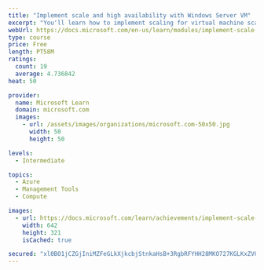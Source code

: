 ```yaml
---
title: "Implement scale and high availability with Windows Server VM"
excerpt: "You'll learn how to implement scaling for virtual machine scale sets and load-balanced VMs. You'll also learn how to implement Azure Site Recovery."
webUrl: https://docs.microsoft.com/en-us/learn/modules/implement-scale-high-availability-windows-server-virtual-machine/
type: course
price: Free
length: PT58M
ratings:
  count: 19
  average: 4.736842
heat: 50

provider:
  name: Microsoft Learn
  domain: microsoft.com
  images:
    - url: /assets/images/organizations/microsoft.com-50x50.jpg
      width: 50
      height: 50

levels:
  - Intermediate

topics:
  - Azure
  - Management Tools
  - Compute

images:
  - url: https://docs.microsoft.com/learn/achievements/implement-scale-and-high-availability-with-windows-server-vm-social.png
    width: 642
    height: 321
    isCached: true

secured: "xl0BO1jCZGjIniMZFeGLkXjkcbjStnkaHsB+3RgbRFYHH28MKO727KGLKxZV0vFPQOxCxTVOCmxEbq5HGC/6QDv80pktYqwB1IAvx+NCUvyuLFWwK33puU2eaZu1j1ctUIsS2atYSuDFgSb5RRa8JLVL7gldxwE3p8MnBlUbMuc+gFQ3jiBpRewz6yPqRH4a/tFLlx5HDha0tv6bIl7LV/VQ0tYmODjExyJ7p8o3jNYFVrpy6JQ7bPWsBMCyG82eV5hpDw/lRcapyKOFWjhfwB+LA9xYIYvJrZgH5U6hqAVtszFotOqV7CLj4rQJD2IBwZkG7TikgbE0dCW2OFSUVpvPM3r1DluFdW7oUhR1it9DCKhsopu1dcljJBbYKDzlXibA4Ew1267aql+O2F6ujUEonmXWFX/ODaj4MC1Sy/E=;e7G54ShtMqTjV+VupQaNjw=="
---
```



